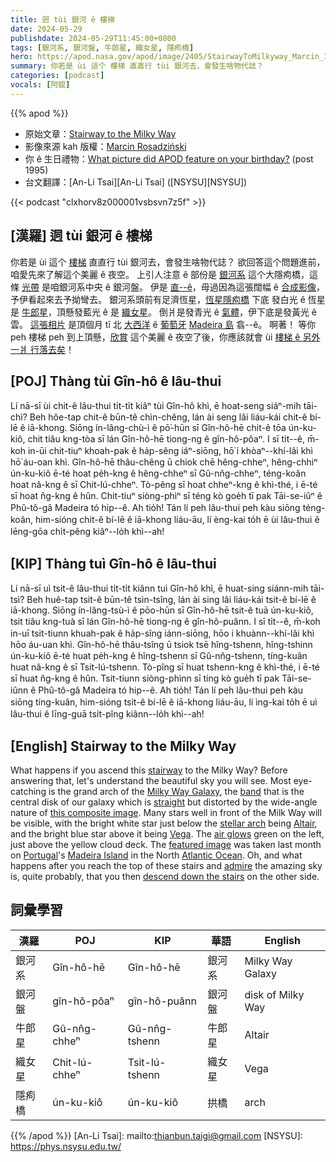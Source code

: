 ```yaml
---
title: 迵 tùi 銀河 ê 樓梯
date: 2024-05-29
publishdate: 2024-05-29T11:45:00+0800
tags: [銀河系, 銀河盤, 牛郎星, 織女星, 隱痀橋]
hero: https://apod.nasa.gov/apod/image/2405/StairwayToMilkyway_Marcin_1080_annotated.jpg
summary: 你若是 ùi 這个 樓梯 直直行 tùi 銀河去，會發生啥物代誌？
categories: [podcast]
vocals: [阿錕]
---
```


{{% apod %}}

- 原始文章：[Stairway to the Milky Way](https://apod.nasa.gov/apod/ap240529.html)
- 影像來源 kah 版權：[Marcin Rosadziński](https://www.instagram.com/krakow_astrophotography/)
- 你 ê 生日禮物：[What picture did APOD feature on your birthday?](https://apod.nasa.gov/apod/calendar/allyears.html) (post 1995)
- 台文翻譯：[An-Li Tsai][An-Li Tsai] ([NSYSU][NSYSU])

{{< podcast "clxhorv8z000001vsbsvn7z5f" >}}

## [漢羅] 迵 tùi 銀河 ê 樓梯
你若是 ùi 這个 [樓梯][stairway] 直直行 tùi 銀河去，會發生啥物代誌？
欲回答這个問題進前，咱愛先來了解這个美麗 ê 夜空。
上引人注意 ê 部份是 [銀河系][Milky Way Galaxy] 這个大隱痀橋，這條 [光帶][band] 是咱銀河系中央 ê 銀河盤。
伊是 [直--ê][straight]，毋過因為這張闊幅 ê [合成影像][this composite image]，予伊看起來去予拗彎去。
銀河系頭前有足濟恆星，[恆星隱痀橋][stellar arch] 下底 發白光 ê 恆星 是 [牛郎星][Altair]，頂懸發藍光 ê 是 [織女星][Vega]。
倒爿是發青光 ê [氣體][air glows]，伊下底是發黃光 ê 雲。
[這張相片][this composite image] 是頂個月 tī 北 [大西洋][Atlantic Ocean] ê [葡萄牙][Portugal] [Madeira 島][Madeira Island] 翕--ê。
啊著！
等你 peh 樓梯 peh 到上頂懸，[欣賞][admire] 這个美麗 ê 夜空了後，你應該就會 ùi [樓梯 ê 另外一爿 行落去矣][descend down the stairs]！

## [POJ] Thàng tùi Gîn-hô ê lâu-thui
Lí nā-sī ùi chit-ê lâu-thui ti̍t-ti̍t kiâⁿ tùi Gîn-hô khì, ē hoat-seng siáⁿ-mih tāi-chì?
Beh hôe-tap chit-ê būn-tê chìn-chêng, lán ài seng lâi liáu-kái chit-ê bí-lē ê iā-khong.
Siōng ín-lâng-chù-ì ê pō͘-hūn sī Gîn-hô-hē chit-ê tōa ún-ku-kiô, chit tiâu kng-tòa sī lán Gîn-hô-hē tiong-ng ê gîn-hô-pôaⁿ.
I sī ti̍t--ê, m̄-koh in-ūi chit-tiuⁿ khoah-pak ê ha̍p-sêng iáⁿ-siōng, hō͘ i khòaⁿ--khí-lâi khì hō͘ áu-oan khì.
Gîn-hô-hē thâu-chêng ū chiok chē hêng-chheⁿ, hêng-chhiⁿ ún-ku-kiô ē-té hoat pe̍h-kng ê hêng-chheⁿ sī Gû-nn̂g-chheⁿ, téng-koân hoat nâ-kng ê sī Chit-lú-chheⁿ.
Tò-pêng sī hoat chheⁿ-kng ê khì-thé, i ē-té sī hoat n̂g-kng ê hûn.
Chit-tiuⁿ siòng-phìⁿ sī téng kò goe̍h tī pak Tāi-se-iûⁿ ê Phû-tô-gâ Madeira tó hip--ê.
Ah tio̍h!
Tán lí peh lâu-thui peh kàu siōng téng-koân, him-sióng chit-ê bí-lē ê iā-khong liáu-āu, lí èng-kai to̍h ē ùi lâu-thui ê lēng-gōa chi̍t-pêng kiâⁿ--lo̍h khì--ah!

## [KIP] Thàng tuì Gîn-hô ê lâu-thui
Lí nā-sī uì tsit-ê lâu-thui ti̍t-ti̍t kiânn tuì Gîn-hô khì, ē huat-sing siánn-mih tāi-tsì?
Beh huê-tap tsit-ê būn-tê tsìn-tsîng, lán ài sing lâi liáu-kái tsit-ê bí-lē ê iā-khong.
Siōng ín-lâng-tsù-ì ê pōo-hūn sī Gîn-hô-hē tsit-ê tuā ún-ku-kiô, tsit tiâu kng-tuà sī lán Gîn-hô-hē tiong-ng ê gîn-hô-puânn.
I sī ti̍t--ê, m̄-koh in-uī tsit-tiunn khuah-pak ê ha̍p-sîng iánn-siōng, hōo i khuànn--khí-lâi khì hōo áu-uan khì.
Gîn-hô-hē thâu-tsîng ū tsiok tsē hîng-tshenn, hîng-tshinn ún-ku-kiô ē-té huat pe̍h-kng ê hîng-tshenn sī Gû-nn̂g-tshenn, tíng-kuân huat nâ-kng ê sī Tsit-lú-tshenn.
Tò-pîng sī huat tshenn-kng ê khì-thé, i ē-té sī huat n̂g-kng ê hûn.
Tsit-tiunn siòng-phìnn sī tíng kò gue̍h tī pak Tāi-se-iûnn ê Phû-tô-gâ Madeira tó hip--ê.
Ah tio̍h!
Tán lí peh lâu-thui peh kàu siōng tíng-kuân, him-sióng tsit-ê bí-lē ê iā-khong liáu-āu, lí ìng-kai to̍h ē uì lâu-thui ê līng-guā tsi̍t-pîng kiânn--lo̍h khì--ah!

## [English] Stairway to the Milky Way
What happens if you ascend this [stairway][stairway] to the Milky Way?
Before answering that, let's understand the beautiful sky you will see.
Most eye-catching is the grand arch of the [Milky Way Galaxy][Milky Way Galaxy], the [band][band] that is the central disk of our galaxy which is [straight][straight] but distorted by the wide-angle nature of [this composite image][this composite image].
Many stars well in front of the Milk Way will be visible, with the bright white star just below the [stellar arch][stellar arch] being [Altair][Altair], and the bright blue star above it being [Vega][Vega].
The [air glows][air glows] green on the left, just above the yellow cloud deck.
The [featured image][featured image] was taken last month on [Portugal][Portugal]'s [Madeira Island][Madeira Island] in the North [Atlantic Ocean][Atlantic Ocean].
Oh, and what happens after you reach the top of these stairs and [admire][admire] the amazing sky is, quite probably, that you then [descend down the stairs][descend down the stairs] on the other side.

## 詞彙學習

|漢羅|POJ|KIP|華語|English|
|-|-|-|-|-|
|銀河系|Gîn-hô-hē|Gîn-hô-hē|銀河系|Milky Way Galaxy|
|銀河盤|gîn-hô-pôaⁿ|gîn-hô-puânn|銀河盤|disk of Milky Way|
|牛郎星|Gû-nn̂g-chheⁿ|Gû-nn̂g-tshenn|牛郎星|Altair|
|織女星|Chit-lú-chheⁿ|Tsit-lú-tshenn|織女星|Vega|
|隱痀橋|ún-ku-kiô|ún-ku-kiô|拱橋|arch|

{{% /apod %}}
[An-Li Tsai]: mailto:thianbun.taigi@gmail.com
[NSYSU]: https://phys.nsysu.edu.tw/

[copyright]: https://apod.nasa.gov/apod/fap/lib/about_apod.html#srapply
[License3]: https://creativecommons.org/licenses/by/3.0/
[License2]:https://creativecommons.org/licenses/by-nc-nd/2.0/
[stairway]:https://youtu.be/xbhCPt6PZIU
[Milky Way Galaxy]:https://science.nasa.gov/resource/the-milky-way-galaxy/
[band]:https://apod.nasa.gov/apod/ap110710.html
[straight]:https://apod.nasa.gov/apod/ap230702.html
[this composite image]:https://www.instagram.com/p/C6hAjiSLuxd/
[stellar arch]:https://apod.nasa.gov/apod/ap221023.html
[Altair]:https://en.wikipedia.org/wiki/Altair
[Vega]:https://en.wikipedia.org/wiki/Vega
[air glows]:https://apod.nasa.gov/apod/ap220313.html
[featured image]:https://www.instagram.com/p/C6hAjiSLuxd/
[Portugal]:https://en.wikipedia.org/wiki/Portugal
[Madeira Island]:https://youtu.be/Y29s7aPfKeY?t=7
[Atlantic Ocean]:https://en.wikipedia.org/wiki/Atlantic_Ocean
[admire]:https://apod.nasa.gov/apod/ap040808.html
[descend down the stairs]:https://youtu.be/fDKDC_IUnOA?t=20
